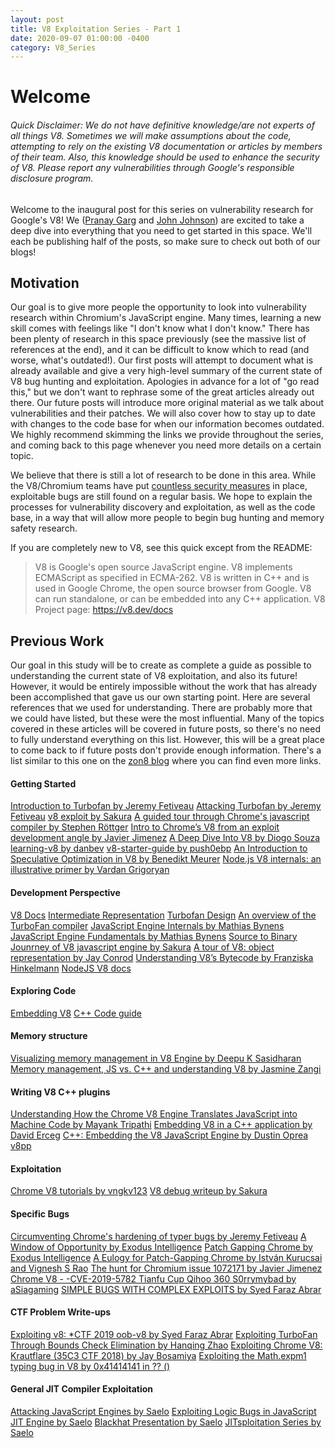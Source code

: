 ```yaml
---
layout: post
title: V8 Exploitation Series - Part 1
date: 2020-09-07 01:00:00 -0400
category: V8_Series
---
```


# Welcome

###### Quick Disclaimer: We do not have definitive knowledge/are not experts of all things V8. Sometimes we will make assumptions about the code, attempting to rely on the existing V8 documentation or articles by members of their team. Also, this knowledge should be used to enhance the security of V8. Please report any vulnerabilities through Google's responsible disclosure program.

Welcome to the inaugural post for this series on vulnerability research for Google's V8! We ([Pranay Garg](https://hashprks.com) and [John Johnson](https://m4dst4cks.github.io)) are excited to take a deep dive into everything that you need to get started in this space. We'll each be publishing half of the posts, so make sure to check out both of our blogs!

## Motivation

Our goal is to give more people the opportunity to look into vulnerability research within Chromium's JavaScript engine. Many times, learning a new skill comes with feelings like "I don't know what I don't know." There has been plenty of research in this space previously (see the massive list of references at the end), and it can be difficult to know which to read (and worse, what's outdated!). Our first posts will attempt to document what is already available and give a very high-level summary of the current state of V8 bug hunting and exploitation. Apologies in advance for a lot of "go read this," but we don't want to rephrase some of the great articles already out there. Our future posts will introduce more original material as we talk about vulnerabilities and their patches. We will also cover how to stay up to date with changes to the code base for when our information becomes outdated. We highly recommend skimming the links we provide throughout the series, and coming back to this page whenever you need more details on a certain topic.

We believe that there is still a lot of research to be done in this area. While the V8/Chromium teams have put [countless security measures](https://www.chromium.org/Home/chromium-security/brag-sheet) in place, exploitable bugs are still found on a regular basis. We hope to explain the processes for vulnerability discovery and exploitation, as well as the code base, in a way that will allow more people to begin bug hunting and memory safety research. 

If you are completely new to V8, see this quick except from the README:

> V8 is Google's open source JavaScript engine.
> V8 implements ECMAScript as specified in ECMA-262.
> V8 is written in C++ and is used in Google Chrome, the open source browser from Google.
> V8 can run standalone, or can be embedded into any C++ application.
> V8 Project page: https://v8.dev/docs

## Previous Work

Our goal in this study will be to create as complete a guide as possible to understanding the current state of V8 exploitation, and also its future! However, it would be entirely impossible without the work that has already been accomplished that gave us our own starting point. Here are several references that we used for understanding. There are probably more that we could have listed, but these were the most influential. Many of the topics covered in these articles will be covered in future posts, so there's no need to fully understand everything on this list. However, this will be a great place to come back to if future posts don't provide enough information. There's a list similar to this one on the [zon8 blog](https://zon8.re/posts/v8-chrome-architecture-reading-list-for-vulnerability-researchers/) where you can find even more links.

#### Getting Started

[Introduction to Turbofan by Jeremy Fetiveau](https://doar-e.github.io/blog/2019/01/28/introduction-to-turbofan/)
[Attacking Turbofan by Jeremy Fetiveau](https://doar-e.github.io/presentations/typhooncon2019/AttackingTurboFan_TyphoonCon_2019.pdf)
[v8 exploit by Sakura](http://eternalsakura13.com/2018/05/06/v8/)
[A guided tour through Chrome's javascript compiler by Stephen Röttger](https://docs.google.com/presentation/d/1DJcWByz11jLoQyNhmOvkZSrkgcVhllIlCHmal1tGzaw/edit)
[Intro to Chrome’s V8 from an exploit development angle by Javier Jimenez](https://sensepost.com/blog/2020/intro-to-chromes-v8-from-an-exploit-development-angle/)
[A Deep Dive Into V8 by Diogo Souza](https://blog.appsignal.com/2020/07/01/a-deep-dive-into-v8.html)
[learning-v8 by danbev](https://github.com/danbev/learning-v8)
[v8-starter-guide by push0ebp](https://github.com/push0ebp/v8-starter-guide)
[An Introduction to Speculative Optimization in V8 by Benedikt Meurer](https://ponyfoo.com/articles/an-introduction-to-speculative-optimization-in-v8)
[Node.js V8 internals: an illustrative primer by Vardan Grigoryan](https://codeburst.io/node-js-v8-internals-an-illustrative-primer-83766e983bf6)

#### Development Perspective

[V8 Docs](https://v8.dev/docs/)
[Intermediate Representation](https://docs.google.com/presentation/d/1Z9iIHojKDrXvZ27gRX51UxHD-bKf1QcPzSijntpMJBM/edit#slide=id.g19134d40cb_0_502)
[Turbofan Design](https://docs.google.com/presentation/d/1sOEF4MlF7LeO7uq-uThJSulJlTh--wgLeaVibsbb3tc/edit#slide=id.g5499b9c42_01170)
[An overview of the TurboFan compiler](https://docs.google.com/presentation/d/1H1lLsbclvzyOF3IUR05ZUaZcqDxo7_-8f4yJoxdMooU/edit#slide=id.g18ceb14729_0_92)
[JavaScript Engine Internals by Mathias Bynens](https://www.youtube.com/watch?v=-lt6a9kbc_k)
[JavaScript Engine Fundamentals by Mathias Bynens](https://mathiasbynens.be/notes/shapes-ics)
[Source to Binary Jounrney of V8 javascript engine by Sakura](http://eternalsakura13.com/2018/06/16/nodefest_v8/)
[A tour of V8: object representation by Jay Conrod](https://jayconrod.com/posts/52/a-tour-of-v8-object-representation)
[Understanding V8’s Bytecode by Franziska Hinkelmann](https://medium.com/dailyjs/understanding-v8s-bytecode-317d46c94775)
[NodeJS V8 docs](https://v8docs.nodesource.com/)

#### Exploring Code

[Embedding V8](https://v8.dev/docs/embed)
[C++ Code guide](https://www.chromium.org/developers/cpp-in-chromium-101-codelab)

#### Memory structure

[Visualizing memory management in V8 Engine by Deepu K Sasidharan](https://deepu.tech/memory-management-in-v8/)
[Memory management, JS vs. C++ and understanding V8 by Jasmine Zangi](https://www.fullstackacademy.com/tech-talks/memory-management-js-vs-c-and-understanding-v8)

#### Writing V8 C++ plugins

[Understanding How the Chrome V8 Engine Translates JavaScript into Machine Code by Mayank Tripathi](https://www.freecodecamp.org/news/understanding-the-core-of-nodejs-the-powerful-chrome-v8-engine-79e7eb8af964/)
[Embedding V8 in a C++ application by David Erceg](https://explorerplusplus.com/blog/2019/03/07/embedding-v8-c++-application)
[C++: Embedding the V8 JavaScript Engine by Dustin Oprea](https://dustinoprea.com/2018/09/26/c-embedding-the-v8-javascript-engine/)
[v8pp](https://nicedoc.io/pmed/v8pp)

#### Exploitation 

[Chrome V8 tutorials by vngkv123](https://github.com/vngkv123/aSiagaming/blob/master/Chrome-v8-tutorials/README.md)
[V8 debug writeup by Sakura](http://eternalsakura13.com/2018/08/02/v8_debug/)

#### Specific Bugs

[Circumventing Chrome's hardening of typer bugs by Jeremy Fetiveau](https://doar-e.github.io/blog/2019/05/09/circumventing-chromes-hardening-of-typer-bugs/)
[A Window of Opportunity by Exodus Intelligence](https://blog.exodusintel.com/2019/04/03/a-window-of-opportunity/)
[Patch Gapping Chrome by Exodus Intelligence](https://blog.exodusintel.com/2019/09/09/patch-gapping-chrome/)
[A Eulogy for Patch-Gapping Chrome by István Kurucsai and Vignesh S Rao](https://blog.exodusintel.com/2020/02/24/a-eulogy-for-patch-gapping/)
[The hunt for Chromium issue 1072171 by Javier Jimenez](https://sensepost.com/blog/2020/the-hunt-for-chromium-issue-1072171/)
[Chrome V8 - -CVE-2019-5782 Tianfu Cup Qihoo 360 S0rrymybad by aSiagaming](https://github.com/vngkv123/aSiagaming/blob/master/Chrome-v8-906043/Chrome%20V8%20-%20-CVE-2019-5782%20Tianfu%20Cup%20Qihoo%20360%20S0rrymybad-%20-ENG-.pdf)
[SIMPLE BUGS WITH COMPLEX EXPLOITS by Syed Faraz Abrar](https://www.elttam.com/blog/simple-bugs-with-complex-exploits/)

#### CTF Problem Write-ups

[Exploiting v8: *CTF 2019 oob-v8 by Syed Faraz Abrar](https://syedfarazabrar.com/2019-12-13-starctf-oob-v8-indepth/)
[Exploiting TurboFan Through Bounds Check Elimination by Hanqing Zhao](https://gts3.org/2019/turbofan-BCE-exploit.html)
[Exploiting Chrome V8: Krautflare (35C3 CTF 2018) by Jay Bosamiya](https://www.jaybosamiya.com/blog/2019/01/02/krautflare/)
[Exploiting the Math.expm1 typing bug in V8 by 0x41414141 in ?? ()](https://abiondo.me/2019/01/02/exploiting-math-expm1-v8/)

#### General JIT Compiler Exploitation

[Attacking JavaScript Engines by Saelo](http://www.phrack.org/papers/attacking_javascript_engines.html)
[Exploiting Logic Bugs in JavaScript JIT Engine by Saelo](http://phrack.org/papers/jit_exploitation.html)
[Blackhat Presentation by Saelo](https://saelo.github.io/presentations/blackhat_us_18_attacking_client_side_jit_compilers.pdf)
[JITsploitation Series by Saelo](https://googleprojectzero.blogspot.com/2020/09/jitsploitation-one.html)
